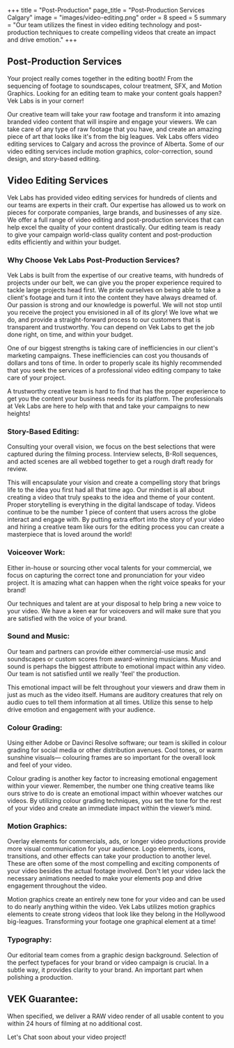 +++
title = "Post-Production"
page_title = "Post-Production Services Calgary"
image = "images/video-editing.png"
order = 8
speed = 5
summary = "Our team utilizes the finest in video editing technology and post-production techniques to create compelling videos that create an impact and drive emotion."
+++

## Post-Production Services

Your project really comes together in the editing booth! From the sequencing of footage to soundscapes, colour treatment, SFX, and Motion Graphics. Looking for an editing team to make your content goals happen? Vek Labs is in your corner!

Our creative team will take your raw footage and transform it into amazing branded video content that will inspire and engage your viewers. We can take care of any type of raw footage that you have, and create an amazing piece of art that looks like it's from the big leagues. Vek Labs offers video editing services to Calgary and across the province of Alberta. Some of our video editing services include motion graphics, color-correction, sound design, and story-based editing.

## Video Editing Services

Vek Labs has provided video editing services for hundreds of clients and our teams are experts in their craft. Our expertise has allowed us to work on pieces for corporate companies, large brands, and businesses of any size. We offer a full range of video editing and post-production services that can help excel the quality of your content drastically. Our editing team is ready to give your campaign world-class quality content and post-production edits efficiently and within your budget.

### Why Choose Vek Labs Post-Production Services?

Vek Labs is built from the expertise of our creative teams, with hundreds of projects under our belt, we can give you the proper experience required to tackle large projects head first. We pride ourselves on being able to take a client's footage and turn it into the content they have always dreamed of. Our passion is strong and our knowledge is powerful. We will not stop until you receive the project you envisioned in all of its glory! We love what we do, and provide a straight-forward process to our customers that is transparent and trustworthy. You can depend on Vek Labs to get the job done right, on time, and within your budget.

One of our biggest strengths is taking care of inefficiencies in our client's marketing campaigns. These inefficiencies can cost you thousands of dollars and tons of time. In order to properly scale its highly recommended that you seek the services of a professional video editing company to take care of your project.

A trustworthy creative team is hard to find that has the proper experience to get you the content your business needs for its platform. The professionals at Vek Labs are here to help with that and take your campaigns to new heights!

### Story-Based Editing:

Consulting your overall vision, we focus on the best selections that were captured during the filming process. Interview selects, B-Roll sequences, and acted scenes are all webbed together to get a rough draft ready for review.

This will encapsulate your vision and create a compelling story that brings life to the idea you first had all that time ago. Our mindset is all about creating a video that truly speaks to the idea and theme of your content. Proper storytelling is everything in the digital landscape of today. Videos continue to be the number 1 piece of content that users across the globe interact and engage with. By putting extra effort into the story of your video and hiring a creative team like ours for the editing process you can create a masterpiece that is loved around the world!

### Voiceover Work:

Either in-house or sourcing other vocal talents for your commercial, we focus on capturing the correct tone and pronunciation for your video project. It is amazing what can happen when the right voice speaks for your brand!

Our techniques and talent are at your disposal to help bring a new voice to your video. We have a keen ear for voiceovers and will make sure that you are satisfied with the voice of your brand. 

### Sound and Music:

Our team and partners can provide either commercial-use music and soundscapes or custom scores from award-winning musicians. Music and sound is perhaps the biggest attribute to emotional impact within any video. Our team is not satisfied until we really 'feel' the production.

This emotional impact will be felt throughout your viewers and draw them in just as much as the video itself. Humans are auditory creatures that rely on audio cues to tell them information at all times. Utilize this sense to help drive emotion and engagement with your audience.

### Colour Grading:

Using either Adobe or Davinci Resolve software; our team is skilled in colour grading for social media or other distribution avenues. Cool tones, or warm sunshine visuals— colouring frames are so important for the overall look and feel of your video.

Colour grading is another key factor to increasing emotional engagement within your viewer. Remember, the number one thing creative teams like ours strive to do is create an emotional impact within whoever watches our videos. By utilizing colour grading techniques, you set the tone for the rest of your video and create an immediate impact within the viewer’s mind.

### Motion Graphics:

Overlay elements for commercials, ads, or longer video productions provide more visual communication for your audience. Logo elements, icons, transitions, and other effects can take your production to another level. These are often some of the most compelling and exciting components of your video besides the actual footage involved. Don't let your video lack the necessary animations needed to make your elements pop and drive engagement throughout the video.

Motion graphics create an entirely new tone for your video and can be used to do nearly anything within the video. Vek Labs utilizes motion graphics elements to create strong videos that look like they belong in the  Hollywood big-leagues. Transforming your footage one graphical element at a time!

### Typography:

Our editorial team comes from a graphic design background. Selection of the perfect typefaces for your brand or video campaign is crucial. In a subtle way, it provides clarity to your brand. An important part when polishing a production.

## VEK Guarantee: 

When specified, we deliver a RAW video render of all usable content to you within 24 hours of filming at no additional cost.

Let's Chat soon about your video project! 
